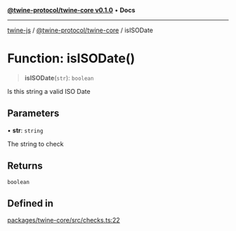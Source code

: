 [**@twine-protocol/twine-core v0.1.0**](../README.md) • **Docs**

***

[twine-js](../../../README.md) / [@twine-protocol/twine-core](../README.md) / isISODate

# Function: isISODate()

> **isISODate**(`str`): `boolean`

Is this string a valid ISO Date

## Parameters

• **str**: `string`

The string to check

## Returns

`boolean`

## Defined in

[packages/twine-core/src/checks.ts:22](https://github.com/twine-protocol/twine-js/blob/bc5370ff2573a6e5e5c7a912acc672967ce4c5db/packages/twine-core/src/checks.ts#L22)

